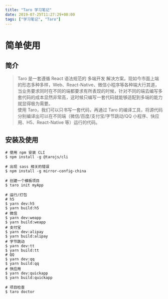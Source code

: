 ```yaml
---
title: "Taro 学习笔记"
date: 2019-07-25T11:27:29+08:00
tags: ["学习笔记", "Taro"]
---
```


# 简单使用

## 简介

> Taro 是一套遵循 React 语法规范的 多端开发 解决方案。现如今市面上端的形态多种多样，Web、React-Native、微信小程序等各种端大行其道，当业务要求同时在不同的端都要求有所表现的时候，针对不同的端去编写多套代码的成本显然非常高，这时候只编写一套代码就能够适配到多端的能力就显得极为需要。  
> 使用 Taro，我们可以只书写一套代码，再通过 Taro 的编译工具，将源代码分别编译出可以在不同端（微信/百度/支付宝/字节跳动/QQ 小程序、快应用、H5、React-Native 等）运行的代码。

## 安装及使用

```
# 使用 npm 安装 CLI
$ npm install -g @tarojs/cli

# 出现 sass 相关的错误
$ npm install -g mirror-config-china

# 创建一个模板项目
$ taro init myApp

# 运行/打包
# h5
$ yarn dev:h5
$ yarn build:h5
# 微信
$ yarn dev:weapp
$ yarn build:weapp
# 支付宝
$ yarn dev:alipay
$ yarn build:alipay
# 字节跳动
$ yarn dev:tt
$ yarn build:tt
# QQ
$ yarn dev:qq
$ yarn build:qq
# 快应用
$ yarn dev:quickapp
$ yarn build:quickapp

# 项目检查
$ taro doctor
```
